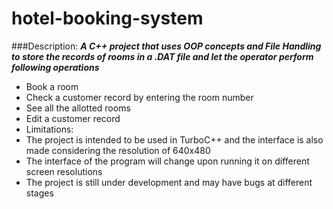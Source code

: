 # hotel-booking-system
###Description:
***A C++ project that uses OOP concepts and File Handling to store the records of rooms in a .DAT file and let the operator perform following operations***
* Book a room
*  Check a customer record by entering the room number
*  See all the allotted rooms
*  Edit a customer record
* Limitations:
*  The project is intended to be used in TurboC++ and the interface is also made considering the resolution of 640x480
*  The interface of the program will change upon running it on different screen resolutions
*  The project is still under development and may have bugs at different stages
